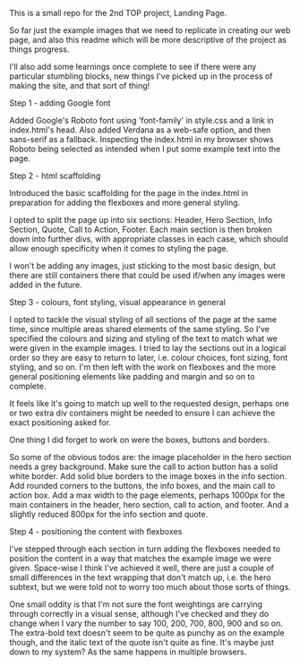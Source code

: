 This is a small repo for the 2nd TOP project, Landing Page.

So far just the example images that we need to replicate in creating our web page, and also this readme which will be more descriptive of the project as things progress.

I'll also add some learnings once complete to see if there were any particular stumbling blocks, new things I've picked up in the process of making the site, and that sort of thing!

Step 1 - adding Google font

Added Google's Roboto font using 'font-family' in style.css and a link in index.html's head. Also added Verdana as a web-safe option, and then sans-serif as a fallback. Inspecting the index.html in my browser shows Roboto being selected as intended when I put some example text into the page.

Step 2 - html scaffolding

Introduced the basic scaffolding for the page in the index.html in preparation for adding the flexboxes and more general styling.

I opted to split the page up into six sections: Header, Hero Section, Info Section, Quote, Call to Action, Footer. Each main section is then broken down into further divs, with appropriate classes in each case, which should allow enough specificity when it comes to styling the page.

I won't be adding any images, just sticking to the most basic design, but there are still containers there that could be used if/when any images were added in the future.

Step 3 - colours, font styling, visual appearance in general

I opted to tackle the visual styling of all sections of the page at the same time, since multiple areas shared elements of the same styling. So I've specified the colours and sizing and styling of the text to match what we were given in the example images. I tried to lay the sections out in a logical order so they are easy to return to later, i.e. colour choices, font sizing, font styling, and so on. I'm then left with the work on flexboxes and the more general positioning elements like padding and margin and so on to complete.

It feels like it's going to match up well to the requested design, perhaps one or two extra div containers might be needed to ensure I can achieve the exact positioning asked for.

One thing I did forget to work on were the boxes, buttons and borders.

So some of the obvious todos are: the image placeholder in the hero section needs a grey background. Make sure the call to action button has a solid white border. Add solid blue borders to the image boxes in the info section. Add rounded corners to the buttons, the info boxes, and the main call to action box. Add a max width to the page elements, perhaps 1000px for the main containers in the header, hero section, call to action, and footer. And a slightly reduced 800px for the info section and quote.

Step 4 - positioning the content with flexboxes

I've stepped through each section in turn adding the flexboxes needed to position the content in a way that matches the example image we were given. Space-wise I think I've achieved it well, there are just a couple of small differences in the text wrapping that don't match up, i.e. the hero subtext, but we were told not to worry too much about those sorts of things.

One small oddity is that I'm not sure the font weightings are carrying through correctly in a visual sense, although I've checked and they do change when I vary the number to say 100, 200, 700, 800, 900 and so on. The extra-bold text doesn't seem to be quite as punchy as on the example though, and the italic text of the quote isn't quite as fine. It's maybe just down to my system? As the same happens in multiple browsers.